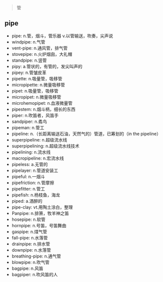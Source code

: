 > 管

## pipe

- pipe: n.管，烟斗，管乐器 v.以管输送，吹奏，尖声说
- windpipe: n.气管
- vent-pipe: n.通风管，排气管
- stovepipe: n.火炉烟囱，大礼帽
- standpipe: n.竖管
- pipy: a.管状的，有管的，发尖叫声的
- pipey: n.管皱皮革
- pipette: n.吸量管，吸移管
- micropipette: n.微量吸移管
- pipet: n.吸量管，吸移管
- micropipet: n.微量吸移管
- microhemopipet: n.血液微量管
- pipestem: n.烟斗柄，细长的东西
- piper: n.吹笛者，风笛手
- sandpiper: n.矞鸟
- pipeman: n.管工
- pipeline: n.（长距离输送石油，天然气的）管道，已筹划的（in the pipeline）
- superpipeline: n.超级流水线
- superpipelining: n.超级流水线技术
- pipelining: n.流水线
- macropipeline: n.宏流水线
- pipeless: a.无管的
- pipelayer: n.管道安装工
- pipeful: n.一烟斗
- pipefriction: n.管摩擦
- pipefitter: n.管工
- pipefish: n.杨枝鱼，海龙
- piped: a.酒醉的
- pipe-clay: vt.用陶土涂白，整理
- Panpipe: n.排箫，牧羊神之笛
- hosepipe: n.软管
- hornpipe: n.号笛，号笛舞曲
- gaspipe: n.煤气管
- fall-pipe: n.水落管
- drainpipe: n.排水管
- downpipe: n.水落管
- breathing-pipe: n.通气管
- blowpipe: n.吹气管
- bagpipe: n.风笛
- bagpiper: n.吹风笛的人